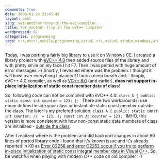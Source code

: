 ```yaml
---
comments: true
date: 2006-01-24 21:45:42
layout: post
slug: yet-another-trap-in-the-evc-compiler
title: Yet another trap in the eVC++ compiler
wordpressid: 92
categories: programming
tags: c++,evc++,mobile,programming,visual c++,visual studio,windows,windows ce
---
```



Today, I was porting a fairly big library to use it on [Windows CE](http://msdn.microsoft.com/embedded/windowsce/default.aspx). I created a library project with [eVC++ 4.0](http://msdn.microsoft.com/embedded/downloads/ce/default.aspx) then added source files of the library and with pretty smile on my face I hit F7. Then I was pelted with huge amount of error messages :-( Shortly, I revealed where was the problem. I thought it will bowl over everything I planned! I took a deep breath and... Simply, eVC++ 4.0 compiler, as well as [VC++ 6.0](http://msdn.microsoft.com/visualc/previous/vc6/default.aspx) (and earlier), **does not support in-place initialization of static const member data of class**!







So, following code can not be compiled with eVC++ 4.0:
`class A
{
public:
	static const int counter = 123;
};
`
There are two workarounds: use enum defined inside your class or instantiate static const member outside the class. The later is my prefered solution:
`class A
{
public:
	static const int counter; //  = 123;
};
const int A::counter = 123;
`
IMHO, this version is more consistent with how non-const static data members of class are initialized - [outside the class](http://www.parashift.com/c++-faq-lite/ctors.html#faq-10.10).






After I realized where is the problem and did backport changes in about 60 lines of ported library code I found that it's known issue and it's already reported in KB as
[Error C2258 and error C2252 occur if you try to perform in-place initialization of static const integral member data in Visual C++](http://support.microsoft.com/kb/241569/PL/). So, be watchful when playing with modern C++ code on old compiler :-)

